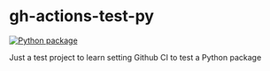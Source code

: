 # gh-actions-test-py

[![Python package](https://github.com/anton-ptashnik/gh-actions-test-py/actions/workflows/python-package.yml/badge.svg)](https://github.com/anton-ptashnik/gh-actions-test-py/actions/workflows/python-package.yml)

Just a test project to learn setting Github CI to test a Python package
